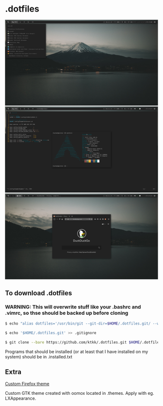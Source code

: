 .dotfiles
=========

![screenshot1](https://github.com/ktkk/.dotfiles/blob/master/screenshot1.png)
![screenshot2](https://github.com/ktkk/.dotfiles/blob/master/screenshot2.png)
![screenshot3](https://github.com/ktkk/.dotfiles/blob/master/screenshot3.png)

## To download .dotfiles
### **WARNING**: This will overwrite stuff like your .bashrc and .vimrc, so thse should be backed up before cloning 

```bash
$ echo "alias dotfiles='/usr/bin/git --git-dir=$HOME/.dotfiles.git/ --work-tree=$HOME'" >> .bashrc && source .bashrc
```
```bash
$ echo '$HOME/.dotfiles.git' >> .gitignore
```
```bash
$ git clone --bare https://github.com/ktkk/.dotfiles.git $HOME/.dotfiles.git && dotfiles checkout -f
```
Programs that should be installed (or at least that I have installed on my system) should be in .installed.txt

## Extra
[Custom Firefox theme](https://color.firefox.com/?theme=XQAAAAIgAQAAAAAAAABBKYhm849SCia2CaaEGccwS-xNKlhTF0Gdmgrt-MSYP_BJi3ulTyQ6uQYTBxP6in1K3CBj-xHrShb_hiDHwcWL6bwrs97I3hdB6A59jrIt2KNODfGJ2bTnF7hgeBDsblJ7sOgaiq8UlwJ01PwA0TwaH5SgqANSgQuVj6B6ja_-cR0kMyniVFlrmrtxM783nwfSuQeEQW3yzoFUwino3fK1QPfeTV2ZrP-KCTAA)

Custom GTK theme created with oomox located in .themes. Apply with eg. LXAppearance.
